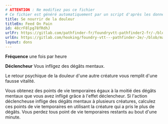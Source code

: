 ```yaml
---
# ATTENTION : Ne modifiez pas ce fichier
# Ce fichier est généré automatiquement par un script d'après les données du module Foundry VTT officiel et de sa traduction
title: Se nourrir de la douleur
titleEn: Feed On Pain
id: 48crF8lpg78fRdhJ
urlFr: https://gitlab.com/pathfinder-fr/foundryvtt-pathfinder2-fr/-/blob/master/data/feats/48crF8lpg78fRdhJ.htm
urlEn: https://gitlab.com/hooking/foundry-vtt---pathfinder-2e/-/blob/master/packs/data/feats.db/feed-on-pain.json
layout: dons
---
```

**Fréquence** une fois par heure

**Déclencheur** Vous infligez des dégâts mentaux.

Le retour psychique de la douleur d'une autre créature vous remplit d'une fausse vitalité.

Vous obtenez des points de vie temporaires égaux à la moitié des dégâts mentaux que vous avez infligé grâce à l'effet déclencheur. Si l'action déclencheuse inflige des dégâts mentaux à plusieurs créatures, calculez ces points de vie temporaires en utilisant la créature qui a pris le plus de dégâts. Vous perdez tous point de vie temporaires restants au bout d'une minute.
